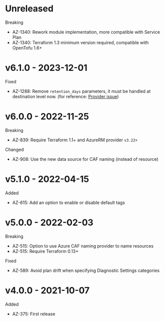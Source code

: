# Unreleased

Breaking
  * AZ-1340: Rework module implementation, more compatible with Service Plan
  * AZ-1340: Terraform 1.3 minimum version required, compatible with OpenTofu 1.6+

# v6.1.0 - 2023-12-01

Fixed
  * AZ-1288: Remove `retention_days` parameters, it must be handled at destination level now. (for reference: [Provider issue](https://github.com/hashicorp/terraform-provider-azurerm/issues/23051))

# v6.0.0 - 2022-11-25

Breaking
  * AZ-839: Require Terraform 1.1+ and AzureRM provider `v3.22+`

Changed
  * AZ-908: Use the new data source for CAF naming (instead of resource)

# v5.1.0 - 2022-04-15

Added
  * AZ-615: Add an option to enable or disable default tags

# v5.0.0 - 2022-02-03

Breaking
  * AZ-515: Option to use Azure CAF naming provider to name resources
  * AZ-515: Require Terraform 0.13+

Fixed
  * AZ-589: Avoid plan drift when specifying Diagnostic Settings categories

# v4.0.0 - 2021-10-07

Added
  * AZ-375: First release
